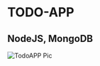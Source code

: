 # TODO-APP
## NodeJS, MongoDB

![TodoAPP Pic](https://user-images.githubusercontent.com/51164436/66753150-c3508680-eeb0-11e9-95b3-659acacb54cd.JPG)
